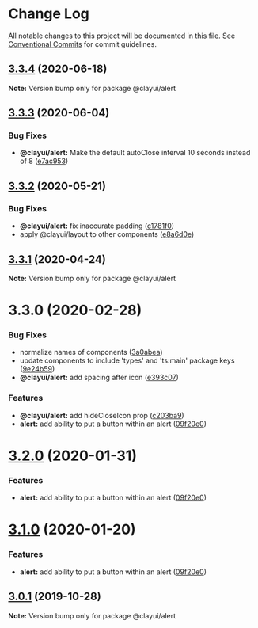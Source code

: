 # Change Log

All notable changes to this project will be documented in this file.
See [Conventional Commits](https://conventionalcommits.org) for commit guidelines.

## [3.3.4](https://github.com/liferay/clay/compare/@clayui/alert@3.3.3...@clayui/alert@3.3.4) (2020-06-18)

**Note:** Version bump only for package @clayui/alert

## [3.3.3](https://github.com/liferay/clay/compare/@clayui/alert@3.3.2...@clayui/alert@3.3.3) (2020-06-04)

### Bug Fixes

-   **@clayui/alert:** Make the default autoClose interval 10 seconds instead of 8 ([e7ac953](https://github.com/liferay/clay/commit/e7ac953))

## [3.3.2](https://github.com/liferay/clay/compare/@clayui/alert@3.3.1...@clayui/alert@3.3.2) (2020-05-21)

### Bug Fixes

-   **@clayui/alert:** fix inaccurate padding ([c1781f0](https://github.com/liferay/clay/commit/c1781f0))
-   apply @clayui/layout to other components ([e8a6d0e](https://github.com/liferay/clay/commit/e8a6d0e))

## [3.3.1](https://github.com/liferay/clay/compare/@clayui/alert@3.3.0...@clayui/alert@3.3.1) (2020-04-24)

**Note:** Version bump only for package @clayui/alert

# 3.3.0 (2020-02-28)

### Bug Fixes

-   normalize names of components ([3a0abea](https://github.com/liferay/clay/commit/3a0abea))
-   update components to include 'types' and 'ts:main' package keys ([9e24b59](https://github.com/liferay/clay/commit/9e24b59))
-   **@clayui/alert:** add spacing after icon ([e393c07](https://github.com/liferay/clay/commit/e393c07))

### Features

-   **@clayui/alert:** add hideCloseIcon prop ([c203ba9](https://github.com/liferay/clay/commit/c203ba9))
-   **alert:** add ability to put a button within an alert ([09f20e0](https://github.com/liferay/clay/commit/09f20e0))

# [3.2.0](https://github.com/liferay/clay/tree/master/packages/clay-alert/compare/@clayui/alert@3.0.1...@clayui/alert@3.2.0) (2020-01-31)

### Features

-   **alert:** add ability to put a button within an alert ([09f20e0](https://github.com/liferay/clay/commit/09f20e0))

# [3.1.0](https://github.com/liferay/clay/tree/master/packages/clay-alert/compare/@clayui/alert@3.0.1...@clayui/alert@3.1.0) (2020-01-20)

### Features

-   **alert:** add ability to put a button within an alert ([09f20e0](https://github.com/liferay/clay/commit/09f20e0))

## [3.0.1](https://github.com/liferay/clay/tree/master/packages/clay-alert/compare/@clayui/alert@3.0.0...@clayui/alert@3.0.1) (2019-10-28)

**Note:** Version bump only for package @clayui/alert
